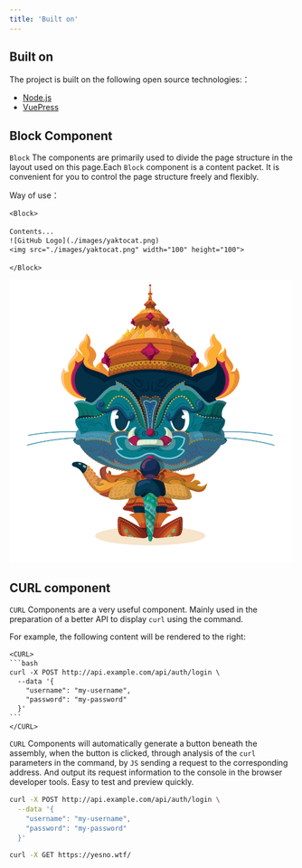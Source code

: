 ```yaml
---
title: 'Built on'
---
```


<Block>

## Built on

The project is built on the following open source technologies:：

- [Node.js](https://nodejs.org/)
- [VuePress](https://github.com/vuejs/vuepress)

</Block>

<Block>

## Block Component

`Block` The components are primarily used to divide the page structure in the layout used on this page.Each  `Block` component is a content packet. It is convenient for you to control the page structure freely and flexibly.

<Example>

Way of use：

```vue
<Block>

Contents...
![GitHub Logo](./images/yaktocat.png)
<img src="./images/yaktocat.png" width="100" height="100">

</Block>
```
<img src="../images/yaktocat.png" width="500" height="500">

</Example>

</Block>

<Block>

## CURL component

`CURL` Components are a very useful component. Mainly used in the preparation of a better API to display  `curl` using the command.

For example, the following content will be rendered to the right:

````vue
<CURL>
```bash
curl -X POST http://api.example.com/api/auth/login \
  --data '{
    "username": "my-username",
    "password": "my-password"
  }'
```
</CURL>
````

`CURL` Components will automatically generate a button beneath the assembly, when the button is clicked, through analysis of the  `curl` parameters in the command, by `JS` sending a request to the corresponding address. And output its request information to the console in the browser developer tools. Easy to test and preview quickly.

<Example>

<CURL>

```bash
curl -X POST http://api.example.com/api/auth/login \
  --data '{
    "username": "my-username",
    "password": "my-password"
  }'
```
</CURL>

<CURL>

```bash
curl -X GET https://yesno.wtf/
```
</CURL>

</Example>

</Block>